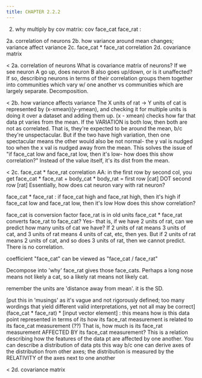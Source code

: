 ```yaml
---
title: CHAPTER 2.2.2
---
```

<script src="https://cdn.mathjax.org/mathjax/latest/MathJax.js?config=TeX-AMS-MML_HTMLorMML" type="text/javascript"></script>


2. why multiply by cov matrix: cov face_cat face_rat :

2a. correlation of neurons
2b. how variance around mean changes; variance affect variance
2c. face_cat * face_rat correlation
2d. covariance matrix

<
2a. correlation of neurons
What is covariance matrix of neurons? If we see neuron A go up, does neuron B also goes up/down, or is it unaffected? If so, describing neurons in terms of their correlation groups them together into communities which vary w/ one another vs communities which are largely separate. Decomposition.

<
2b. how variance affects variance
The X units of rat -> Y units of cat is represented by (x-xmean)(y-ymean), and checking it for multiple units is doing it over a dataset and adding them up. (x - xmean) checks how far that data pt varies from the mean. If the VARIATION is both low, then both are not as correlated. That is, they're expected to be around the mean, b/c they're unspectacular. But if the two have high variation, then one spectacular means the other would also be not normal- the y val is nudged too when the x val is nudged away from the mean. This solves the issue of "if face_cat low and face_rat low, then it's low- how does this show correlation?" Instead of the value itself, it's its dist from the mean.

<
2c. face_cat * face_rat correlation
AA: in the first row by second col, you get 
face_cat * face_rat + body_cat * body_rat
= first row [cat] DOT second row [rat]
Essentially, how does cat neuron vary with rat neuron?

face_cat * face_rat :
if face_cat high and face_rat high, then it's high
if face_cat low and face_rat low, then it's low
How does this show correlation?

face_cat is conversion factor
face_rat is in old units
face_cat * face_rat converts face_rat to face_cat?
Yes- that is, if we have 2 units of rat, can we predict how many units of cat we have? If 2 units of rat means 3 units of cat, and 3 units of rat means 4 units of cat, etc, then yes. But if 2 units of rat means 2 units of cat, and so does 3 units of rat, then we cannot predict. There is no correlation.

coefficient "face_cat" can be viewed as "face_cat / face_rat"

Decompose into 'why' face_rat gives those face_cats. Perhaps a long nose means not likely a cat, so a likely rat means not likely cat.

remember the units are 'distance away from mean'. it is the SD.

[put this in 'musings' as it's vague and not rigorously defined; too many wordings that yield different valid interpretations, yet not all may be correct]
    (face_cat * face_rat) * [input vector element] : this means how is this data point represented in terms of its how its face_rat measurement is related to its face_cat measurement (??) That is, how much is its face_rat measurement AFFECTED BY its face_cat measurement? This is a relation describing how the features of the data pt are affected by one another. You can describe a distribution of data pts this way b/c one can derive axes of the distribution from other axes; the distribution is measured by the RELATIVITY of the axes next to one another 

<
2d. covariance matrix